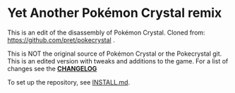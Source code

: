 # Yet Another Pokémon Crystal remix

This is an edit of the disassembly of Pokémon Crystal. 
Cloned from: https://github.com/pret/pokecrystal .

This is NOT the original source of Pokémon Crystal or the Pokecrystal git. 
This is an edited version with tweaks and additions to the game.
For a list of changes see the [**CHANGELOG**](CHANGELOG.md)

To set up the repository, see [INSTALL.md](INSTALL.md).
